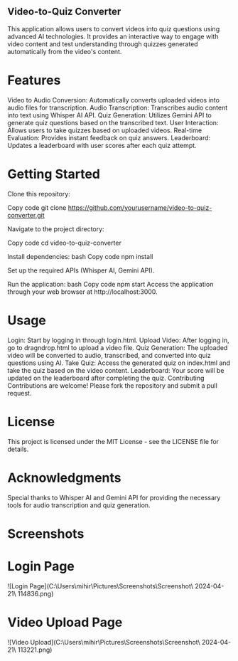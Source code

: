 ## Video-to-Quiz Converter
This application allows users to convert videos into quiz questions using advanced AI technologies. It provides an interactive way to engage with video content and test understanding through quizzes generated automatically from the video's content.

# Features
Video to Audio Conversion: Automatically converts uploaded videos into audio files for transcription.
Audio Transcription: Transcribes audio content into text using Whisper AI API.
Quiz Generation: Utilizes Gemini API to generate quiz questions based on the transcribed text.
User Interaction: Allows users to take quizzes based on uploaded videos.
Real-time Evaluation: Provides instant feedback on quiz answers.
Leaderboard: Updates a leaderboard with user scores after each quiz attempt.

# Getting Started
Clone this repository:

Copy code
git clone https://github.com/yourusername/video-to-quiz-converter.git

Navigate to the project directory:

Copy code
cd video-to-quiz-converter

Install dependencies:
bash
Copy code
npm install

Set up the required APIs (Whisper AI, Gemini API).

Run the application:
bash
Copy code
npm start
Access the application through your web browser at http://localhost:3000.


# Usage
Login: Start by logging in through login.html.
Upload Video: After logging in, go to dragndrop.html to upload a video file.
Quiz Generation: The uploaded video will be converted to audio, transcribed, and converted into quiz questions using AI.
Take Quiz: Access the generated quiz on index.html and take the quiz based on the video content.
Leaderboard: Your score will be updated on the leaderboard after completing the quiz.
Contributing
Contributions are welcome! Please fork the repository and submit a pull request.

# License
This project is licensed under the MIT License - see the LICENSE file for details.

# Acknowledgments
Special thanks to Whisper AI and Gemini API for providing the necessary tools for audio transcription and quiz generation.

# Screenshots

# Login Page
![Login Page](C:\Users\mihir\Pictures\Screenshots\Screenshot\ 2024-04-21\ 114836.png)

# Video Upload Page
![Video Upload](C:\Users\mihir\Pictures\Screenshots\Screenshot\ 2024-04-21\ 113221.png)


